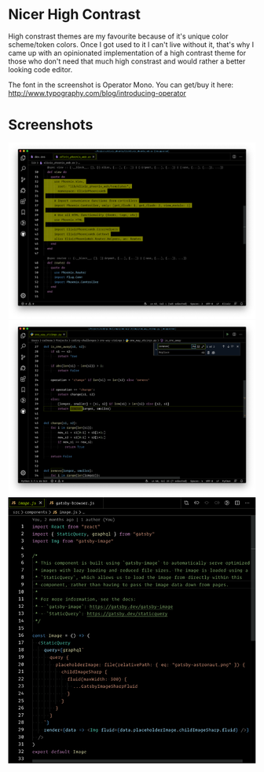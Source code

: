 # Nicer High Contrast

High constrast themes are my favourite because of it's unique color scheme/token colors. Once I got used to it I can't live without it, that's why I came up with an opinionated implementation of a high contrast theme for those who don't need that much high constrast and would rather a better looking code editor.

The font in the screenshot is Operator Mono. You can get/buy it here: http://www.typography.com/blog/introducing-operator

# Screenshots

![Image 2](/images/image2.png)
![Image 3](/images/image3.png)
![Image 1](/images/image1.png)
